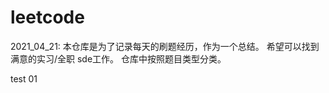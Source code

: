 # leetcode
2021_04_21:
  本仓库是为了记录每天的刷题经历，作为一个总结。 希望可以找到满意的实习/全职 sde工作。
  仓库中按照题目类型分类。
  
  test 01

